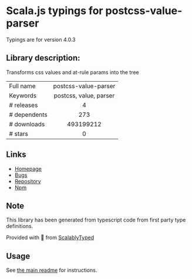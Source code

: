 
# Scala.js typings for postcss-value-parser

Typings are for version 4.0.3

## Library description:
Transforms css values and at-rule params into the tree

|                    |                 |
| ------------------ | :-------------: |
| Full name          | postcss-value-parser |
| Keywords           | postcss, value, parser |
| # releases         | 4 |
| # dependents       | 273 |
| # downloads        | 493199212 |
| # stars            | 0 |

## Links
- [Homepage](https://github.com/TrySound/postcss-value-parser)
- [Bugs](https://github.com/TrySound/postcss-value-parser/issues)
- [Repository](https://github.com/TrySound/postcss-value-parser)
- [Npm](https://www.npmjs.com/package/postcss-value-parser)
    


## Note
This library has been generated from typescript code from first party type definitions.

Provided with :purple_heart: from [ScalablyTyped](https://github.com/oyvindberg/ScalablyTyped)

## Usage
See [the main readme](../../readme.md) for instructions.


